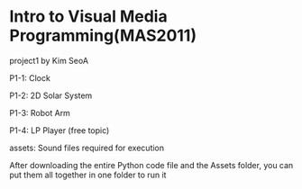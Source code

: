 # Intro to Visual Media Programming(MAS2011)
  project1 by Kim SeoA

P1-1: Clock

P1-2: 2D Solar System

P1-3: Robot Arm

P1-4: LP Player (free topic)

assets: Sound files required for execution

After downloading the entire Python code file and the Assets folder, you can put them all together in one folder to run it
